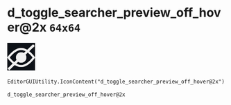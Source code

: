 # d_toggle_searcher_preview_off_hover@2x `64x64`
<img src="/img/d_toggle_searcher_preview_off_hover@2x.png" width=64 height=64>

``` CSharp
EditorGUIUtility.IconContent("d_toggle_searcher_preview_off_hover@2x")
```
```
d_toggle_searcher_preview_off_hover@2x
```
